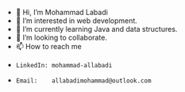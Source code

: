 - 👋 Hi, I’m Mohammad Labadi
- 👀 I’m interested in web development.
- 🌱 I’m currently learning Java and data structures.
- 💞️ I’m looking to collaborate.
- 📫 How to reach me 
-     LinkedIn: mohammad-allabadi
-     Email:    allabadimohammad@outlook.com


<!---
mohdLabadi/mohdLabadi is a ✨ special ✨ repository because its `README.md` (this file) appears on your GitHub profile.
You can click the Preview link to take a look at your changes.
--->
